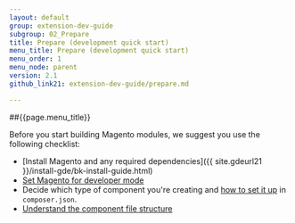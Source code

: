 ```yaml
---
layout: default
group: extension-dev-guide
subgroup: 02_Prepare
title: Prepare (development quick start)
menu_title: Prepare (development quick start)
menu_order: 1
menu_node: parent
version: 2.1
github_link21: extension-dev-guide/prepare.md

---
```


##{{page.menu_title}}

Before you start building Magento modules, we suggest you use the following checklist:

* [Install Magento and any required dependencies]({{ site.gdeurl21 }}/install-gde/bk-install-guide.html)
*	[Set Magento for developer mode]({{site.gdeurl21}}config-guide/cli/config-cli-subcommands-mode.html#config-mode)
*	Decide which type of component you're creating and <a href="{{site.gdeurl21}}extension-dev-guide/build/composer-integration.html">how to set it up</a> in `composer.json`.
*	[Understand the component file structure]({{site.gdeurl21}}extension-dev-guide/prepare/prepare_file-str.html)
